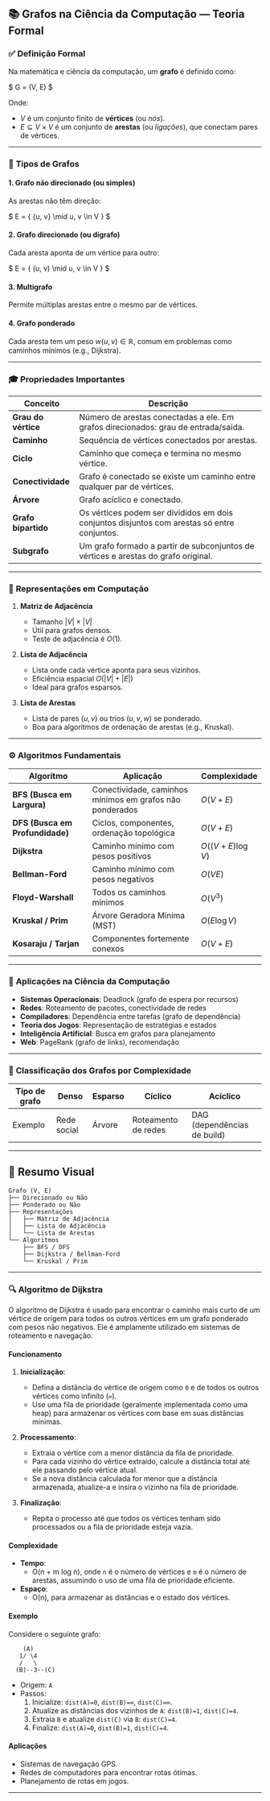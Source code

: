 ## 📚 **Grafos na Ciência da Computação** — Teoria Formal

### ✅ **Definição Formal**

Na matemática e ciência da computação, um **grafo** é definido como:

$
G = (V, E)
$

Onde:

* $V$ é um conjunto finito de **vértices** (ou *nós*).
* $E \subseteq V \times V$ é um conjunto de **arestas** (ou *ligações*), que conectam pares de vértices.

---

### 🧭 **Tipos de Grafos**

#### 1. **Grafo não direcionado (ou simples)**

As arestas não têm direção:

$
E = \{ \{u, v\} \mid u, v \in V \}
$

#### 2. **Grafo direcionado (ou dígrafo)**

Cada aresta aponta de um vértice para outro:

$
E = \{ (u, v) \mid u, v \in V \}
$

#### 3. **Multigrafo**

Permite múltiplas arestas entre o mesmo par de vértices.

#### 4. **Grafo ponderado**

Cada aresta tem um peso $w(u, v) \in \mathbb{R}$, comum em problemas como caminhos mínimos (e.g., Dijkstra).

---

### 🎓 **Propriedades Importantes**

| Conceito            | Descrição                                                                                   |
| ------------------- | ------------------------------------------------------------------------------------------- |
| **Grau do vértice** | Número de arestas conectadas a ele. Em grafos direcionados: grau de entrada/saída.          |
| **Caminho**         | Sequência de vértices conectados por arestas.                                               |
| **Ciclo**           | Caminho que começa e termina no mesmo vértice.                                              |
| **Conectividade**   | Grafo é conectado se existe um caminho entre qualquer par de vértices.                      |
| **Árvore**          | Grafo acíclico e conectado.                                                                 |
| **Grafo bipartido** | Os vértices podem ser divididos em dois conjuntos disjuntos com arestas só entre conjuntos. |
| **Subgrafo**        | Um grafo formado a partir de subconjuntos de vértices e arestas do grafo original.          |

---

### 🧮 **Representações em Computação**

1. **Matriz de Adjacência**

   * Tamanho $|V| \times |V|$
   * Útil para grafos densos.
   * Teste de adjacência é $O(1)$.

2. **Lista de Adjacência**

   * Lista onde cada vértice aponta para seus vizinhos.
   * Eficiência espacial $O(|V| + |E|)$
   * Ideal para grafos esparsos.

3. **Lista de Arestas**

   * Lista de pares $(u, v)$ ou trios $(u, v, w)$ se ponderado.
   * Boa para algoritmos de ordenação de arestas (e.g., Kruskal).

---

### ⚙️ **Algoritmos Fundamentais**

| Algoritmo                       | Aplicação                                                | Complexidade        |
| ------------------------------- | -------------------------------------------------------- | ------------------- |
| **BFS (Busca em Largura)**      | Conectividade, caminhos mínimos em grafos não ponderados | $O(V + E)$          |
| **DFS (Busca em Profundidade)** | Ciclos, componentes, ordenação topológica                | $O(V + E)$          |
| **Dijkstra**                    | Caminho mínimo com pesos positivos                       | $O((V + E) \log V)$ |
| **Bellman-Ford**                | Caminho mínimo com pesos negativos                       | $O(VE)$             |
| **Floyd-Warshall**              | Todos os caminhos mínimos                                | $O(V^3)$            |
| **Kruskal / Prim**              | Árvore Geradora Mínima (MST)                             | $O(E \log V)$       |
| **Kosaraju / Tarjan**           | Componentes fortemente conexos                           | $O(V + E)$          |

---

### 🔗 **Aplicações na Ciência da Computação**

* **Sistemas Operacionais**: Deadlock (grafo de espera por recursos)
* **Redes**: Roteamento de pacotes, conectividade de redes
* **Compiladores**: Dependência entre tarefas (grafo de dependência)
* **Teoria dos Jogos**: Representação de estratégias e estados
* **Inteligência Artificial**: Busca em grafos para planejamento
* **Web**: PageRank (grafo de links), recomendação

---

### 📏 **Classificação dos Grafos por Complexidade**

| Tipo de grafo | Denso       | Esparso | Cíclico             | Acíclico                    |
| ------------- | ----------- | ------- | ------------------- | --------------------------- |
| Exemplo       | Rede social | Árvore  | Roteamento de redes | DAG (dependências de build) |

---

## 🧠 **Resumo Visual**

```
Grafo (V, E)
├── Direcionado ou Não
├── Ponderado ou Não
├── Representações
│   ├── Matriz de Adjacência
│   ├── Lista de Adjacência
│   └── Lista de Arestas
└── Algoritmos
    ├── BFS / DFS
    ├── Dijkstra / Bellman-Ford
    └── Kruskal / Prim
```

---

### 🔍 **Algoritmo de Dijkstra**

O algoritmo de Dijkstra é usado para encontrar o caminho mais curto de um vértice de origem para todos os outros vértices em um grafo ponderado com pesos não negativos. Ele é amplamente utilizado em sistemas de roteamento e navegação.

#### **Funcionamento**
1. **Inicialização**:
   - Defina a distância do vértice de origem como `0` e de todos os outros vértices como infinito (`∞`).
   - Use uma fila de prioridade (geralmente implementada como uma heap) para armazenar os vértices com base em suas distâncias mínimas.

2. **Processamento**:
   - Extraia o vértice com a menor distância da fila de prioridade.
   - Para cada vizinho do vértice extraído, calcule a distância total até ele passando pelo vértice atual.
   - Se a nova distância calculada for menor que a distância armazenada, atualize-a e insira o vizinho na fila de prioridade.

3. **Finalização**:
   - Repita o processo até que todos os vértices tenham sido processados ou a fila de prioridade esteja vazia.

#### **Complexidade**
- **Tempo**:
  - O(n + m log n), onde `n` é o número de vértices e `m` é o número de arestas, assumindo o uso de uma fila de prioridade eficiente.
- **Espaço**:
  - O(n), para armazenar as distâncias e o estado dos vértices.

#### **Exemplo**
Considere o seguinte grafo:

```
    (A)
   1/ \4
   /   \
  (B)--3--(C)
```

- Origem: `A`
- Passos:
  1. Inicialize: `dist(A)=0`, `dist(B)=∞`, `dist(C)=∞`.
  2. Atualize as distâncias dos vizinhos de `A`: `dist(B)=1`, `dist(C)=4`.
  3. Extraia `B` e atualize `dist(C)` via `B`: `dist(C)=4`.
  4. Finalize: `dist(A)=0`, `dist(B)=1`, `dist(C)=4`.

#### **Aplicações**
- Sistemas de navegação GPS.
- Redes de computadores para encontrar rotas ótimas.
- Planejamento de rotas em jogos.

--- 
